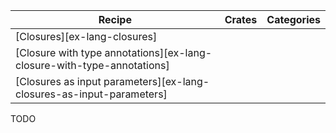 | Recipe | Crates | Categories |
|--------|--------|------------|
| [Closures][ex-lang-closures] |  |  |
| [Closure with type annotations][ex-lang-closure-with-type-annotations] |  |  |
| [Closures as input parameters][ex-lang-closures-as-input-parameters] |  |  |

<div class="hidden">
TODO
</div>
